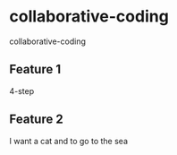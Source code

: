 # collaborative-coding
collaborative-coding


## Feature 1
4-step

## Feature 2
I want a cat
and to go to the sea


